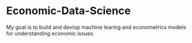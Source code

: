 # Economic-Data-Science
My goal is to build and devlop machine learing and econometrics models for understanding economic issues.
